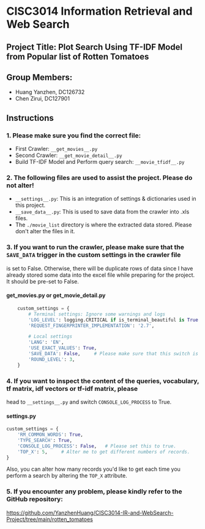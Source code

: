 # CISC3014 Information Retrieval and Web Search
## Project Title: Plot Search Using TF-IDF Model from Popular list of Rotten Tomatoes

## Group Members:
- Huang Yanzhen, DC126732
- Chen Zirui, DC127901

## Instructions
### 1. Please make sure you find the correct file:
- First Crawler: ``__get_movies__.py``
- Second Crawler: ``__get_movie_detail__.py``
- Build TF-IDF Model and Perform query search: ``__movie_tfidf__.py``

### 2. The following files are used to assist the project. **Please do not alter!**
- ``__settings__.py``: This is an integration of settings & dictionaries used in this project.
- ``__save_data__.py``: This is used to save data from the crawler into .xls files.
- The ``./movie_list`` directory is where the extracted data stored. Please don't alter the files in it.

### 3. If you want to run the crawler, please make sure that the ``SAVE_DATA`` trigger in the custom settings in the crawler file
is set to False. Otherwise, there will be duplicate rows of data since I have already stored some data into the excel file while preparing 
for the project. It should be pre-set to False.

#### __get_movies__.py or __get_movie_detail__.py
```python
    custom_settings = {
        # Terminal settings: Ignore some warnings and logs
        'LOG_LEVEL': logging.CRITICAL if is_terminal_beautiful is True else logging.ERROR,
        'REQUEST_FINGERPRINTER_IMPLEMENTATION': '2.7',

        # Local settings
        'LANG': 'EN',
        'USE_EXACT_VALUES': True,
        'SAVE_DATA': False,     # Please make sure that this switch is False!
        'ROUND_LEVEL': 3,
    }
```

### 4. If you want to inspect the content of the queries, vocabulary, tf matrix, idf vectors or tf-idf matrix, please
head to ``__settings__.py`` and switch ``CONSOLE_LOG_PROCESS`` to True.
#### __settings__.py
```python
custom_settings = {
    'RM_COMMON_WORDS': True,
    'TYPE_SEARCH': True,
    'CONSOLE_LOG_PROCESS': False,   # Please set this to true.
    'TOP_X': 5,     # Alter me to get different numbers of records.
}
```
Also, you can alter how many records you'd like to get each time you perform a search by altering the ``TOP_X`` attribute.

### 5. If you encounter any problem, please kindly refer to the GitHub repository:
https://github.com/YanzhenHuang/CISC3014-IR-and-WebSearch-Project/tree/main/rotten_tomatoes